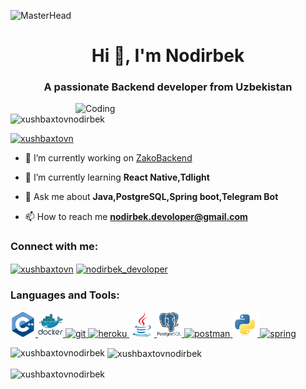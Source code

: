 ![MasterHead](https://prorelsys.com/wp-content/uploads/2016/07/java-banner.jpg)
<h1 align="center">Hi 👋, I'm Nodirbek</h1>
<h3 align="center">A passionate Backend developer from Uzbekistan</h3>
<img align="right" alt="Coding" width="400" src="https://media.tenor.com/GfSX-u7VGM4AAAAC/coding.gif">
<p align="left"> <img src="https://komarev.com/ghpvc/?username=xushbaxtovnodirbek&label=Profile%20views&color=0e75b6&style=flat" alt="xushbaxtovnodirbek" /> </p>

<p align="left"> <a href="https://twitter.com/xushbaxtovn" target="blank"><img src="https://img.shields.io/twitter/follow/xushbaxtovn?logo=twitter&style=for-the-badge" alt="xushbaxtovn" /></a> </p>

- 🔭 I’m currently working on [ZakoBackend](https://github.com/Zako-j10/ZakoBackend)

- 🌱 I’m currently learning **React Native,Tdlight**

- 💬 Ask me about **Java,PostgreSQL,Spring boot,Telegram Bot**

- 📫 How to reach me **nodirbek.devoloper@gmail.com**

<h3 align="left">Connect with me:</h3>
<p align="left">
<a href="https://twitter.com/xushbaxtovn" target="blank"><img align="center" src="https://raw.githubusercontent.com/rahuldkjain/github-profile-readme-generator/master/src/images/icons/Social/twitter.svg" alt="xushbaxtovn" height="30" width="40" /></a>
<a href="https://www.leetcode.com/nodirbek_devoloper" target="blank"><img align="center" src="https://raw.githubusercontent.com/rahuldkjain/github-profile-readme-generator/master/src/images/icons/Social/leet-code.svg" alt="nodirbek_devoloper" height="30" width="40" /></a>
</p>

<h3 align="left">Languages and Tools:</h3>
<p align="left"> <a href="https://www.w3schools.com/cpp/" target="_blank" rel="noreferrer"> <img src="https://raw.githubusercontent.com/devicons/devicon/master/icons/cplusplus/cplusplus-original.svg" alt="cplusplus" width="40" height="40"/> </a> <a href="https://www.docker.com/" target="_blank" rel="noreferrer"> <img src="https://raw.githubusercontent.com/devicons/devicon/master/icons/docker/docker-original-wordmark.svg" alt="docker" width="40" height="40"/> </a> <a href="https://git-scm.com/" target="_blank" rel="noreferrer"> <img src="https://www.vectorlogo.zone/logos/git-scm/git-scm-icon.svg" alt="git" width="40" height="40"/> </a> <a href="https://heroku.com" target="_blank" rel="noreferrer"> <img src="https://www.vectorlogo.zone/logos/heroku/heroku-icon.svg" alt="heroku" width="40" height="40"/> </a> <a href="https://www.java.com" target="_blank" rel="noreferrer"> <img src="https://raw.githubusercontent.com/devicons/devicon/master/icons/java/java-original.svg" alt="java" width="40" height="40"/> </a> <a href="https://www.postgresql.org" target="_blank" rel="noreferrer"> <img src="https://raw.githubusercontent.com/devicons/devicon/master/icons/postgresql/postgresql-original-wordmark.svg" alt="postgresql" width="40" height="40"/> </a> <a href="https://postman.com" target="_blank" rel="noreferrer"> <img src="https://www.vectorlogo.zone/logos/getpostman/getpostman-icon.svg" alt="postman" width="40" height="40"/> </a> <a href="https://www.python.org" target="_blank" rel="noreferrer"> <img src="https://raw.githubusercontent.com/devicons/devicon/master/icons/python/python-original.svg" alt="python" width="40" height="40"/> </a> <a href="https://spring.io/" target="_blank" rel="noreferrer"> <img src="https://www.vectorlogo.zone/logos/springio/springio-icon.svg" alt="spring" width="40" height="40"/> </a> </p>

<p><img align="left" src="https://github-readme-stats.vercel.app/api/top-langs?username=xushbaxtovnodirbek&show_icons=true&locale=en&layout=compact" alt="xushbaxtovnodirbek" /></p>

<p>&nbsp;<img align="center" src="https://github-readme-stats.vercel.app/api?username=xushbaxtovnodirbek&show_icons=true&locale=en" alt="xushbaxtovnodirbek" /></p>

<p><img align="center" src="https://github-readme-streak-stats.herokuapp.com/?user=xushbaxtovnodirbek&" alt="xushbaxtovnodirbek" /></p>

